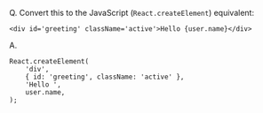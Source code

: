 Q. Convert this to the JavaScript (`React.createElement`) equivalent:  
```
<div id='greeting' className='active'>Hello {user.name}</div>
```

A.  
```
React.createElement(
    'div',
    { id: 'greeting', className: 'active' },
    'Hello ',
    user.name,
);
```